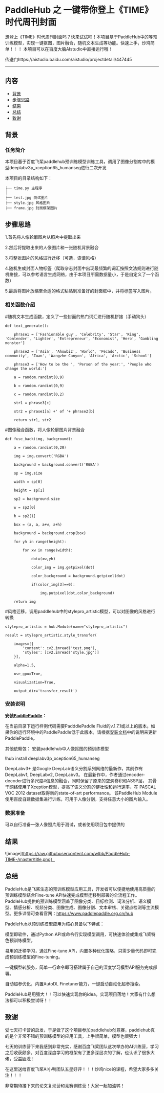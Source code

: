 # PaddleHub 之 一键带你登上《TIME》时代周刊封面

想登上《TIME》时代周刊封面吗？快来试试吧！本项目基于PaddleHub中的等预训练模型，实现一键抠图，图片融合，随机文本生成等功能。快速上手，炒鸡简单！！！
本项目可以在百度大脑AIstudio中直接运行哦！

传送门https://aistudio.baidu.com/aistudio/projectdetail/447445

---
## 内容

- [背景](#背景)
- [步骤思路](#步骤思路)
- [结果](#结果)
- [总结](#总结)
- [致谢](#致谢)

## 背景

### 任务简介

本项目基于百度飞桨paddlehub预训练模型训练工具，调用了图像分割库中的模型deeplabv3p_xception65_humanseg进行二次开发

本项目的目录结构如下：
```
├── time.py 主程序
│ 
├── test.jpg 测试图片
├── style.jpg 风格图片
├── frame.jpg 封面框架图片

```

## 步骤思路

1.首先将人像轮廓图片从照片中提取出来

2.然后将提取出来的人像图片和一张随机背景融合

3.将整张图片的风格进行迁移（可选，诙谐风格）

4.随机生成封面人物标签（爬取杂志封面中出现最频繁的词汇按照文法规则进行随机拼接，可以参考语言生成网络，由于本项目所需数据量小，于是自定义了一个函数）

5.最后将图片放缩至合适的格式粘贴到准备好的封面框中，并将标签写入图片。

### 相关函数介绍

#随机文本生成函数，定义了一些封面的热门词汇进行随机拼接（手动狗头）


    def text_generate():

        phrase1 = ['Fashionable guy', 'Celebrity', 'Star', 'King', 'Contender', 'Lighter', 'Entrepreneur', 'Economist', 'Hero', 'Gambling monster']

        phrase2 = ['Asia', 'Ahowbiz', 'World', 'Pecado', 'Business community', 'Zuan', 'Wangzhe Canyon', 'Africa', 'Arctic', 'School']

        phrase3 = ['How to be the ', 'Person of the year:', 'People who change the world:']

        a = random.randint(0,9)

        b = random.randint(0,9)

        c = random.randint(0,2)

        str1 = phrase3[c] 

        str2 = phrase1[a] +' of '+ phrase2[b]

        return str1, str2

#图像融合函数，将人像轮廓图片背景融合

    def fuse_back(img, background):

        a = random.randint(0,20)
            
        img = img.convert('RGBA')

        background = background.convert('RGBA')

        sp = img.size

        width = sp[0]

        height = sp[1]

        sp2 = background.size
        
        w = sp2[0]

        h = sp2[1]

        box = (a, a, a+w, a+h)

        background = background.crop(box)

        for yh in range(height):

            for xw in range(width):

                dot=(xw,yh)

                color_img = img.getpixel(dot)

                color_background = background.getpixel(dot)

                if(color_img[3]==0):

                    img.putpixel(dot,color_background)

        return img
    
#风格迁移，调用paddlehub中的stylepro_artistic模型，可以对图像的风格进行转换

    stylepro_artistic = hub.Module(name="stylepro_artistic")

    result = stylepro_artistic.style_transfer(
    
        images=[{
            'content': cv2.imread('test.png'),
            'styles': [cv2.imread('style.jpg')]
        }], 

        alpha=1.5,

        use_gpu=True,

        visualization=True,

        output_dir='transfer_result')
    
### 安装说明
**安装[PaddlePaddle](https://github.com/PaddlePaddle/Paddle)：**

在当前目录下运行样例代码需要PadddlePaddle Fluid的v.1.7.1或以上的版本。如果你的运行环境中的PaddlePaddle低于此版本，请根据[安装文档](https://www.paddlepaddle.org.cn/documentation/docs/zh/1.5/beginners_guide/install/index_cn.html)中的说明来更新PaddlePaddle。

其他依赖包：
安装paddlehub中人像抠图的预训练模型

!hub install deeplabv3p_xception65_humanseg

DeepLabv3+ 是Google DeepLab语义分割系列网络的最新作，其前作有 DeepLabv1, DeepLabv2, DeepLabv3。
在最新作中，作者通过encoder-decoder进行多尺度#信息的融合，同时保留了原来的空洞卷积和ASSP层， 
其骨干网络使用了Xception模型，提高了语义分割的健壮性和运行速率，在 PASCAL VOC 2012 dataset取得新的state-of-art performance。
该PaddleHub Module使用百度自建数据集进行训练，可用于人像分割，支持任意大小的图片输入。


### 数据准备
可以自行准备一张人像照片用于测试，或者使用项目包中提供的

## 结果

![image](https://raw.githubusercontent.com/wlbb/PaddleHub-TIME-/master/title.png）

## 总结

PaddleHub是飞桨生态的预训练模型应用工具，开发者可以便捷地使用高质量的预训练模型结合Fine-tune API快速完成模型迁移到部署的全流程工作。PaddleHub提供的预训练模型涵盖了图像分类、目标检测、词法分析、语义模型、情感分析、视频分类、图像生成、图像分割、文本审核、关键点检测等主流模型。更多详情可查看官网：https://www.paddlepaddle.org.cn/hub

PaddleHub以预训练模型应用为核心具备以下特点：

模型即软件，通过Python API或命令行实现模型调用，可快速体验或集成飞桨特色预训练模型。

易用的迁移学习，通过Fine-tune API，内置多种优化策略，只需少量代码即可完成预训练模型的Fine-tuning。

一键模型转服务，简单一行命令即可搭建属于自己的深度学习模型API服务完成部署。

自动超参优化，内置AutoDL Finetuner能力，一键启动自动化超参搜索。

PaddleHub易用强大！！可以快速实现你的idea，实现项目落地！大家有什么想法都可以积极尝试呀！！

## 致谢

受七天打卡营的启发，于是做了这个项目参加paddlehub创意赛，paddlehub真的是个非常不错的预训练模型的应用工具，上手很简单，模型也很强大！

七天的训练营下来我感到非常充实，感谢百度飞桨团队这次举办的AI训练营，学习之后收获颇多，对百度深度学习的框架有了更多深层次的了解，也认识了很多大佬，受益匪浅！

在这里送给百度飞桨AI小鸭团队五星好评！！！炒鸡nice的课程，希望大家多多关注！！！

非常期待接下来的论文复现营和竞赛训练营！大家一起加油鸭！

